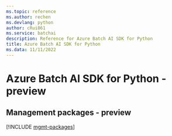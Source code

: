 ```yaml
---
ms.topic: reference
ms.author: rechen
ms.devlang: python
author: cRui861
ms.service: batchai
description: Reference for Azure Batch AI SDK for Python
title: Azure Batch AI SDK for Python
ms.data: 11/11/2022
---
```

# Azure Batch AI SDK for Python - preview

## Management packages - preview
[!INCLUDE [mgmt-packages](batch-ai-mgmt-index.md)]